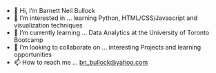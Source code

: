 - 👋 Hi, I’m Barnett Neil Bullock
- 👀 I’m interested in ... learning Python, HTML/CSS/Javascript and visualization techniques
- 🌱 I’m currently learning ... Data Analytics at the University of Toronto Bootcamp
- 💞️ I’m looking to collaborate on ... interesting Projects and learning opportunities
- 📫 How to reach me ... bn_bullock@yahoo.com

<!---
bn65bullock/bn65bullock is a ✨ special ✨ repository because its `README.md` (this file) appears on your GitHub profile.
You can click the Preview link to take a look at your changes.
--->
